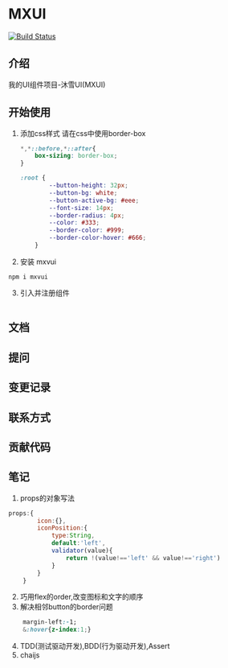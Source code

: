 # MXUI

[![Build Status](https://www.travis-ci.org/whhjdi/MXUI.svg?branch=master)](https://www.travis-ci.org/whhjdi/MXUI)

## 介绍

我的UI组件项目-沐雪UI(MXUI)

## 开始使用
1. 添加css样式
	请在css中使用border-box
	```css
	*,*::before,*::after{
		box-sizing: border-box;
	}
	```
	```css
	:root {
			--button-height: 32px;
			--button-bg: white;
			--button-active-bg: #eee;
			--font-size: 14px;
			--border-radius: 4px;
			--color: #333;
			--border-color: #999;
			--border-color-hover: #666;
		}
	```
2. 安装 mxvui
```
npm i mxvui
```
3. 引入并注册组件
```

```

## 文档

## 提问

## 变更记录

## 联系方式

## 贡献代码





















## 笔记
1. props的对象写法
```javascript
props:{
		icon:{},
		iconPosition:{
			type:String,
			default:'left',
			validator(value){
				return !(value!=='left' && value!=='right')
			}
		}
	}
```
2. 巧用flex的order,改变图标和文字的顺序
3. 解决相邻button的border问题
```css
	margin-left:-1;
	&:hover{z-index:1;}
```
4. TDD(测试驱动开发),BDD(行为驱动开发),Assert
5. chaijs
